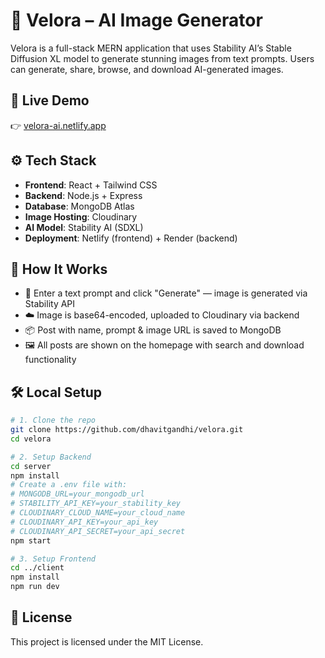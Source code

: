 # 🧠 Velora – AI Image Generator

Velora is a full-stack MERN application that uses Stability AI’s Stable Diffusion XL model to generate stunning images from text prompts. Users can generate, share, browse, and download AI-generated images.

## 🔗 Live Demo

👉 [velora-ai.netlify.app](https://velora-ai.netlify.app)

## ⚙️ Tech Stack

- **Frontend**: React + Tailwind CSS  
- **Backend**: Node.js + Express  
- **Database**: MongoDB Atlas  
- **Image Hosting**: Cloudinary  
- **AI Model**: Stability AI (SDXL)  
- **Deployment**: Netlify (frontend) + Render (backend)

## 🚀 How It Works

- 🌈 Enter a text prompt and click "Generate" — image is generated via Stability API  
- ☁️ Image is base64-encoded, uploaded to Cloudinary via backend  
- 📦 Post with name, prompt & image URL is saved to MongoDB  
- 🖼 All posts are shown on the homepage with search and download functionality

## 🛠 Local Setup

```bash
# 1. Clone the repo
git clone https://github.com/dhavitgandhi/velora.git
cd velora

# 2. Setup Backend
cd server
npm install
# Create a .env file with:
# MONGODB_URL=your_mongodb_url
# STABILITY_API_KEY=your_stability_key
# CLOUDINARY_CLOUD_NAME=your_cloud_name
# CLOUDINARY_API_KEY=your_api_key
# CLOUDINARY_API_SECRET=your_api_secret
npm start

# 3. Setup Frontend
cd ../client
npm install
npm run dev
```

## 📄 License

This project is licensed under the MIT License.
